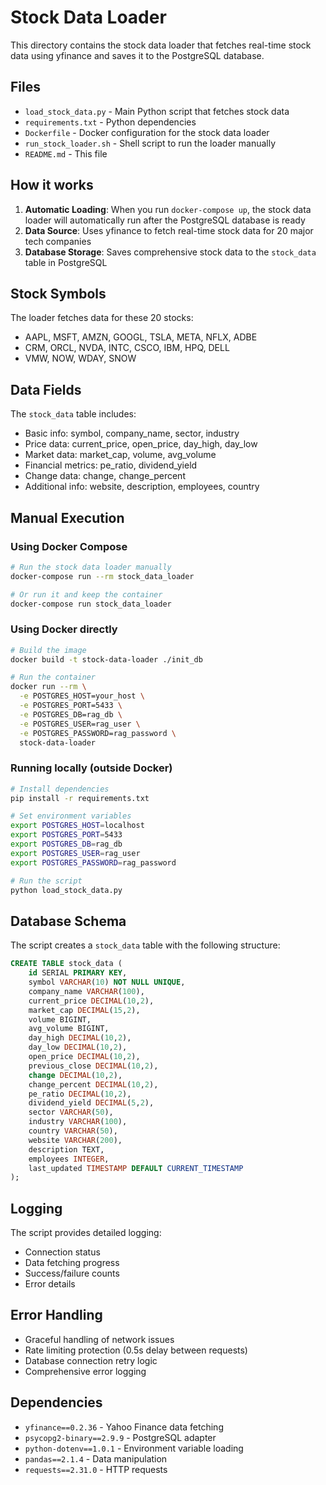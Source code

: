 # Stock Data Loader

This directory contains the stock data loader that fetches real-time stock data using yfinance and saves it to the PostgreSQL database.

## Files

- `load_stock_data.py` - Main Python script that fetches stock data
- `requirements.txt` - Python dependencies
- `Dockerfile` - Docker configuration for the stock data loader
- `run_stock_loader.sh` - Shell script to run the loader manually
- `README.md` - This file

## How it works

1. **Automatic Loading**: When you run `docker-compose up`, the stock data loader will automatically run after the PostgreSQL database is ready
2. **Data Source**: Uses yfinance to fetch real-time stock data for 20 major tech companies
3. **Database Storage**: Saves comprehensive stock data to the `stock_data` table in PostgreSQL

## Stock Symbols

The loader fetches data for these 20 stocks:
- AAPL, MSFT, AMZN, GOOGL, TSLA, META, NFLX, ADBE
- CRM, ORCL, NVDA, INTC, CSCO, IBM, HPQ, DELL
- VMW, NOW, WDAY, SNOW

## Data Fields

The `stock_data` table includes:
- Basic info: symbol, company_name, sector, industry
- Price data: current_price, open_price, day_high, day_low
- Market data: market_cap, volume, avg_volume
- Financial metrics: pe_ratio, dividend_yield
- Change data: change, change_percent
- Additional info: website, description, employees, country

## Manual Execution

### Using Docker Compose
```bash
# Run the stock data loader manually
docker-compose run --rm stock_data_loader

# Or run it and keep the container
docker-compose run stock_data_loader
```

### Using Docker directly
```bash
# Build the image
docker build -t stock-data-loader ./init_db

# Run the container
docker run --rm \
  -e POSTGRES_HOST=your_host \
  -e POSTGRES_PORT=5433 \
  -e POSTGRES_DB=rag_db \
  -e POSTGRES_USER=rag_user \
  -e POSTGRES_PASSWORD=rag_password \
  stock-data-loader
```

### Running locally (outside Docker)
```bash
# Install dependencies
pip install -r requirements.txt

# Set environment variables
export POSTGRES_HOST=localhost
export POSTGRES_PORT=5433
export POSTGRES_DB=rag_db
export POSTGRES_USER=rag_user
export POSTGRES_PASSWORD=rag_password

# Run the script
python load_stock_data.py
```

## Database Schema

The script creates a `stock_data` table with the following structure:

```sql
CREATE TABLE stock_data (
    id SERIAL PRIMARY KEY,
    symbol VARCHAR(10) NOT NULL UNIQUE,
    company_name VARCHAR(100),
    current_price DECIMAL(10,2),
    market_cap DECIMAL(15,2),
    volume BIGINT,
    avg_volume BIGINT,
    day_high DECIMAL(10,2),
    day_low DECIMAL(10,2),
    open_price DECIMAL(10,2),
    previous_close DECIMAL(10,2),
    change DECIMAL(10,2),
    change_percent DECIMAL(10,2),
    pe_ratio DECIMAL(10,2),
    dividend_yield DECIMAL(5,2),
    sector VARCHAR(50),
    industry VARCHAR(100),
    country VARCHAR(50),
    website VARCHAR(200),
    description TEXT,
    employees INTEGER,
    last_updated TIMESTAMP DEFAULT CURRENT_TIMESTAMP
);
```

## Logging

The script provides detailed logging:
- Connection status
- Data fetching progress
- Success/failure counts
- Error details

## Error Handling

- Graceful handling of network issues
- Rate limiting protection (0.5s delay between requests)
- Database connection retry logic
- Comprehensive error logging

## Dependencies

- `yfinance==0.2.36` - Yahoo Finance data fetching
- `psycopg2-binary==2.9.9` - PostgreSQL adapter
- `python-dotenv==1.0.1` - Environment variable loading
- `pandas==2.1.4` - Data manipulation
- `requests==2.31.0` - HTTP requests 